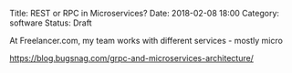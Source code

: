 Title: REST or RPC in Microservices?
Date: 2018-02-08 18:00
Category: software
Status: Draft

At Freelancer.com, my team works with different services - mostly micro

https://blog.bugsnag.com/grpc-and-microservices-architecture/


